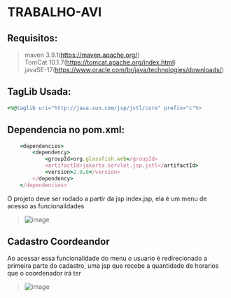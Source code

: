 # TRABALHO-AVI

## Requisitos:

>maven 3.9.1(https://maven.apache.org/) <br/>
>TomCat 10.1.7(https://tomcat.apache.org/index.html)<br/>
>javaSE-17(https://www.oracle.com/br/java/technologies/downloads/)<br/>

## TagLib Usada:
```ruby
<%@taglib uri="http://java.sun.com/jsp/jstl/core" prefix="c"%> 
```



## Dependencia no pom.xml:

```ruby
	<dependencies>
		<dependency>
			<groupId>org.glassfish.web</groupId>
			<artifactId>jakarta.servlet.jsp.jstl</artifactId>
			<version>2.0.0</version>
		</dependency>
	</dependencies>
  ```
 
 O projeto deve ser rodado a partir da jsp index.jsp, ela é um menu de acesso as funcionalidades
 >![image](https://user-images.githubusercontent.com/101946589/233514435-a7a6db2c-f3fc-4e69-850e-a7e3d6985ee9.png)

## Cadastro Coordeandor

Ao acessar essa funcionalidade do menu o usuario é redirecionado a primeira parte do cadastro, uma jsp que recebe a quantidade de horarios que o coordenador irá ter
>![image](https://user-images.githubusercontent.com/101946589/233514746-e9d4afdb-edc0-4a53-a7fe-98026c0330f5.png)


 
